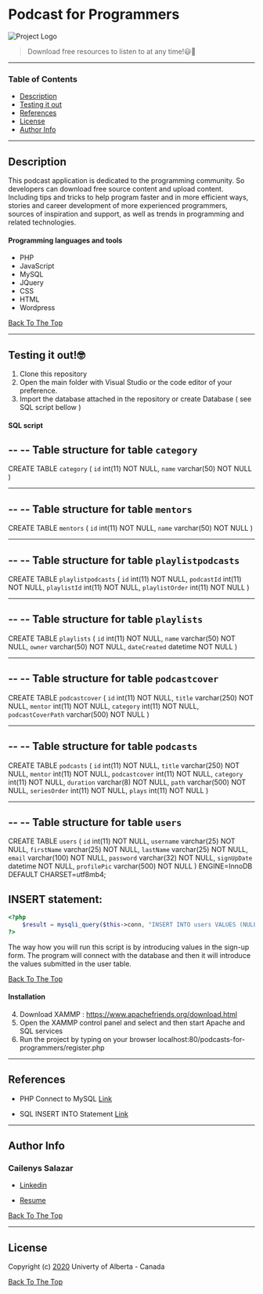 # Podcast for Programmers
![Project Logo](https://trello-attachments.s3.amazonaws.com/5ec9989090bd560c7d1d50db/250x250/dace8e5b3bb3cc9a98d4603c4f784e55/Logo-readme.png)

> Download free resources to listen to at any time!😃🙌

---

### Table of Contents

- [Description](#description)
- [Testing it out](#Testing-it-out)
- [References](#references)
- [License](#license)
- [Author Info](#author-info)

---

## Description

This podcast application is dedicated to the programming community. So developers can download free source content and upload content. Including tips and tricks to help program faster and in more efficient ways, stories and career development of more experienced programmers, sources of inspiration and support, as well as trends in programming and related technologies. 

#### Programming languages and tools

- PHP
- JavaScript
- MySQL
- JQuery
- CSS
- HTML
- Wordpress

[Back To The Top](#Podcast-for-Programmers)

---

## Testing it out!🤓

1. Clone this repository
2. Open the main folder with Visual Studio or the code editor of your preference.
3. Import the database attached in the repository or create Database ( see SQL script bellow )

#### SQL script

--
-- Table structure for table `category`
--

CREATE TABLE `category` (
  `id` int(11) NOT NULL,
  `name` varchar(50) NOT NULL
) 


-- --------------------------------------------------------

--
-- Table structure for table `mentors`
--

CREATE TABLE `mentors` (
  `id` int(11) NOT NULL,
  `name` varchar(50) NOT NULL
)


-- --------------------------------------------------------

--
-- Table structure for table `playlistpodcasts`
--

CREATE TABLE `playlistpodcasts` (
  `id` int(11) NOT NULL,
  `podcastId` int(11) NOT NULL,
  `playlistId` int(11) NOT NULL,
  `playlistOrder` int(11) NOT NULL
) 


-- --------------------------------------------------------

--
-- Table structure for table `playlists`
--

CREATE TABLE `playlists` (
  `id` int(11) NOT NULL,
  `name` varchar(50) NOT NULL,
  `owner` varchar(50) NOT NULL,
  `dateCreated` datetime NOT NULL
) 

-- --------------------------------------------------------

--
-- Table structure for table `podcastcover`
--

CREATE TABLE `podcastcover` (
  `id` int(11) NOT NULL,
  `title` varchar(250) NOT NULL,
  `mentor` int(11) NOT NULL,
  `category` int(11) NOT NULL,
  `podcastCoverPath` varchar(500) NOT NULL
) 


-- --------------------------------------------------------

--
-- Table structure for table `podcasts`
--

CREATE TABLE `podcasts` (
  `id` int(11) NOT NULL,
  `title` varchar(250) NOT NULL,
  `mentor` int(11) NOT NULL,
  `podcastcover` int(11) NOT NULL,
  `category` int(11) NOT NULL,
  `duration` varchar(8) NOT NULL,
  `path` varchar(500) NOT NULL,
  `seriesOrder` int(11) NOT NULL,
  `plays` int(11) NOT NULL
) 

-- --------------------------------------------------------

--
-- Table structure for table `users`
--

CREATE TABLE `users` (
  `id` int(11) NOT NULL,
  `username` varchar(25) NOT NULL,
  `firstName` varchar(25) NOT NULL,
  `lastName` varchar(25) NOT NULL,
  `email` varchar(100) NOT NULL,
  `password` varchar(32) NOT NULL,
  `signUpDate` datetime NOT NULL,
  `profilePic` varchar(500) NOT NULL
) ENGINE=InnoDB DEFAULT CHARSET=utf8mb4;

## INSERT statement:

```php
<?php
    $result = mysqli_query($this->conn, "INSERT INTO users VALUES (NULL, '$un', '$fn', '$ln', '$em', '$encryptedPW', '$date', '$profilePic')");
?>
```
The way how you will run this script is by introducing values in the sign-up form. The program will connect with the database and then it will introduce the values submitted in the user table.

[Back To The Top](#Podcast-for-Programmers)


#### Installation 

4. Download XAMMP : https://www.apachefriends.org/download.html
5. Open the XAMMP control panel and select and then start Apache and SQL services 
6. Run the project by typing on your browser localhost:80/podcasts-for-programmers/register.php

---

## References

- PHP Connect to MySQL [Link](https://www.w3schools.com/php/php_mysql_connect.asp)

- SQL INSERT INTO Statement [Link](https://www.w3schools.com/sql/sql_insert.asp)

---

## Author Info
### Cailenys Salazar

- [Linkedin](Linkedin.com/in/cailenyssalazar/)

- [Resume ](https://cailenys.github.io/online-resume/)

[Back To The Top](#Podcast-for-Programmers)

---

## License

Copyright (c) [2020](https://www.ualberta.ca/index.html) Univerty of  Alberta - Canada

[Back To The Top](#Podcast-for-Programmers)


